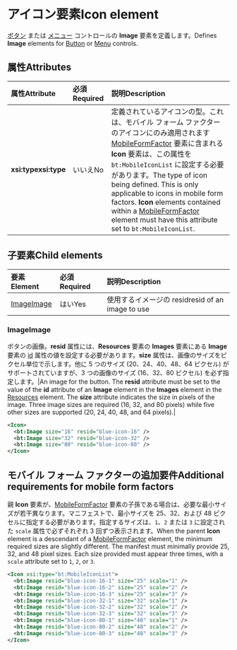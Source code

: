 # <a name="icon-element"></a><span data-ttu-id="95dfa-101">アイコン要素</span><span class="sxs-lookup"><span data-stu-id="95dfa-101">Icon element</span></span>

<span data-ttu-id="95dfa-102">[ボタン](control.md#button-control) または [メニュー](control.md#menu-dropdown-button-controls) コントロールの **Image** 要素を定義します。</span><span class="sxs-lookup"><span data-stu-id="95dfa-102">Defines **Image** elements for [Button](control.md#button-control) or [Menu](control.md#menu-dropdown-button-controls) controls.</span></span>

## <a name="attributes"></a><span data-ttu-id="95dfa-103">属性</span><span class="sxs-lookup"><span data-stu-id="95dfa-103">Attributes</span></span>

|  <span data-ttu-id="95dfa-104">属性</span><span class="sxs-lookup"><span data-stu-id="95dfa-104">Attribute</span></span>  |  <span data-ttu-id="95dfa-105">必須</span><span class="sxs-lookup"><span data-stu-id="95dfa-105">Required</span></span>  |  <span data-ttu-id="95dfa-106">説明</span><span class="sxs-lookup"><span data-stu-id="95dfa-106">Description</span></span>  |
|:-----|:-----|:-----|
|  <span data-ttu-id="95dfa-107">**xsi:type**</span><span class="sxs-lookup"><span data-stu-id="95dfa-107">**xsi:type**</span></span>  |  <span data-ttu-id="95dfa-108">いいえ</span><span class="sxs-lookup"><span data-stu-id="95dfa-108">No</span></span>  | <span data-ttu-id="95dfa-p101">定義されているアイコンの型。これは、モバイル フォーム ファクターのアイコンにのみ適用されます[MobileFormFactor](mobileformfactor.md) 要素に含まれる **Icon** 要素は、この属性を `bt:MobileIconList` に設定する必要があります。</span><span class="sxs-lookup"><span data-stu-id="95dfa-p101">The type of icon being defined. This is only applicable to icons in mobile form factors. **Icon** elements contained within a [MobileFormFactor](mobileformfactor.md) element must have this attribute set to `bt:MobileIconList`.</span></span> |

## <a name="child-elements"></a><span data-ttu-id="95dfa-112">子要素</span><span class="sxs-lookup"><span data-stu-id="95dfa-112">Child elements</span></span>

|  <span data-ttu-id="95dfa-113">要素</span><span class="sxs-lookup"><span data-stu-id="95dfa-113">Element</span></span> |  <span data-ttu-id="95dfa-114">必須</span><span class="sxs-lookup"><span data-stu-id="95dfa-114">Required</span></span>  |  <span data-ttu-id="95dfa-115">説明</span><span class="sxs-lookup"><span data-stu-id="95dfa-115">Description</span></span>  |
|:-----|:-----|:-----|
|  [<span data-ttu-id="95dfa-116">Image</span><span class="sxs-lookup"><span data-stu-id="95dfa-116">Image</span></span>](#image)        | <span data-ttu-id="95dfa-117">はい</span><span class="sxs-lookup"><span data-stu-id="95dfa-117">Yes</span></span> |   <span data-ttu-id="95dfa-118">使用するイメージの resid</span><span class="sxs-lookup"><span data-stu-id="95dfa-118">resid of an image to use</span></span>         |

### <a name="image"></a><span data-ttu-id="95dfa-119">Image</span><span class="sxs-lookup"><span data-stu-id="95dfa-119">Image</span></span>

<span data-ttu-id="95dfa-p102">ボタンの画像。**resid** 属性には、**Resources** 要素の **Images** 要素にある **Image** 要素の [id](resources.md) 属性の値を設定する必要があります。**size** 属性は、画像のサイズをピクセル単位で示します。他に 5 つのサイズ (20、24、40、48、64 ピクセル) がサポートされていますが、3 つの画像のサイズ (16、32、80 ピクセル) を必ず指定します。|</span><span class="sxs-lookup"><span data-stu-id="95dfa-p102">An image for the button. The  **resid** attribute must be set to the value of the **id** attribute of an **Image** element in the **Images** element in the [Resources](resources.md) element. The **size** attribute indicates the size in pixels of the image. Three image sizes are required (16, 32, and 80 pixels) while five other sizes are supported (20, 24, 40, 48, and 64 pixels).|</span></span>

```xml
<Icon>
  <bt:Image size="16" resid="blue-icon-16" />
  <bt:Image size="32" resid="blue-icon-32" />
  <bt:Image size="80" resid="blue-icon-80" />
</Icon>
```

## <a name="additional-requirements-for-mobile-form-factors"></a><span data-ttu-id="95dfa-124">モバイル フォーム ファクターの追加要件</span><span class="sxs-lookup"><span data-stu-id="95dfa-124">Additional requirements for mobile form factors</span></span>

<span data-ttu-id="95dfa-p103">親 **Icon** 要素が、[MobileFormFactor](mobileformfactor.md) 要素の子孫である場合は、必要な最小サイズが若干異なります。マニフェストで、最小サイズを 25、32、および 48 ピクセルに指定する必要があります。指定するサイズは、`1`、`2` または `3` に設定された `scale` 属性で必ずそれぞれ 3 回ずつ表示されます。</span><span class="sxs-lookup"><span data-stu-id="95dfa-p103">When the parent **Icon** element is a descendant of a [MobileFormFactor](mobileformfactor.md) element, the minimum required sizes are slightly different. The manifest must minimally provide 25, 32, and 48 pixel sizes. Each size provided must appear three times, with a `scale` attribute set to `1`, `2`, or `3`.</span></span>

```xml
<Icon xsi:type="bt:MobileIconList">
  <bt:Image resid="blue-icon-16-1" size="25" scale="1" />
  <bt:Image resid="blue-icon-16-2" size="25" scale="2" />
  <bt:Image resid="blue-icon-16-3" size="25" scale="3" />
  <bt:Image resid="blue-icon-32-1" size="32" scale="1" />
  <bt:Image resid="blue-icon-32-2" size="32" scale="2" />
  <bt:Image resid="blue-icon-32-3" size="32" scale="3" />
  <bt:Image resid="blue-icon-80-1" size="48" scale="1" />
  <bt:Image resid="blue-icon-80-2" size="48" scale="2" />
  <bt:Image resid="blue-icon-80-3" size="48" scale="3" />
</Icon>
```